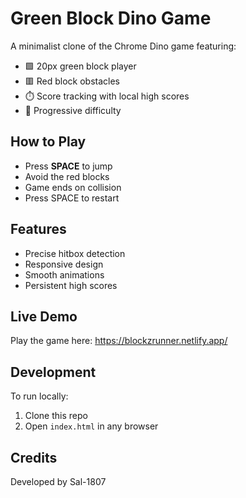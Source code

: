 # Green Block Dino Game

A minimalist clone of the Chrome Dino game featuring:
- 🟩 20px green block player
- 🟥 Red block obstacles
- ⏱️ Score tracking with local high scores
- 🚀 Progressive difficulty

## How to Play
- Press **SPACE** to jump
- Avoid the red blocks
- Game ends on collision
- Press SPACE to restart

## Features
- Precise hitbox detection
- Responsive design
- Smooth animations
- Persistent high scores

## Live Demo
Play the game here: https://blockzrunner.netlify.app/

## Development
To run locally:
1. Clone this repo
2. Open `index.html` in any browser

## Credits
Developed by Sal-1807
